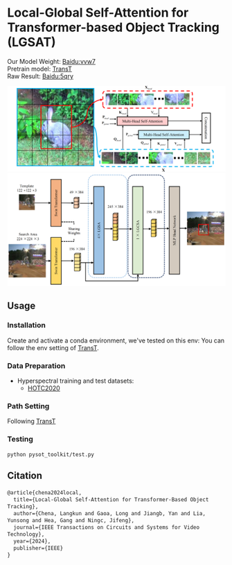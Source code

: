 # Local-Global Self-Attention for Transformer-based Object Tracking (LGSAT)
Our Model Weight: [Baidu:vvw7](https://pan.baidu.com/s/131DRXutRF8bJpvTgVIj26g)  
Pretrain model: [TransT](https://drive.google.com/drive/folders/1GVQV1GoW-ttDJRRqaVAtLUtubtgLhWCE)  
Raw Result: [Baidu:5qry](https://pan.baidu.com/s/1k5n9qm55Bm1DqANlw_5LeA)  


![LGAST](noval.png)
![LGAST](pipline.png)

## Usage

### Installation  
Create and activate a conda environment, we've tested on this env: You can follow the env setting of [TransT](https://github.com/chenxin-dlut/TransT).   

### Data Preparation  
* Hyperspectral training and test datasets:  
  * [HOTC2020](https://www.hsitracking.com/hot2020/)

### Path Setting  
Following [TransT](https://github.com/chenxin-dlut/TransT)

### Testing  
```
python pysot_toolkit/test.py
```

## Citation  
```
@article{chena2024local,
  title={Local-Global Self-Attention for Transformer-Based Object Tracking},
  author={Chena, Langkun and Gaoa, Long and Jiangb, Yan and Lia, Yunsong and Hea, Gang and Ningc, Jifeng},
  journal={IEEE Transactions on Circuits and Systems for Video Technology},
  year={2024},
  publisher={IEEE}
}
```
